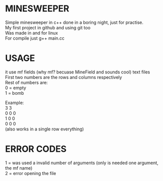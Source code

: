 # MINESWEEPER

Simple minesweeper in c++ done in a boring night, just for practise.  
My first project in github and using git too  
Was made in and for linux  
For compile just g++ main.cc

# USAGE
it use mf fields (why mf? becuase MineField and sounds cool) text files  
First two numbers are the rows and columns respectively  
Rest of numbers are:  
  0 = empty  
  1 = bomb  

Example:  
3 3  
0 0 0  
1 0 0  
0 0 0  
(also works in a single row everything)
# ERROR CODES

1 = was used a invalid number of arguments (only is needed one argument, the mf name)  
2 = error opening the file  
